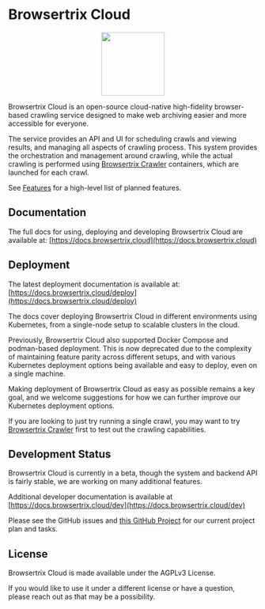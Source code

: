 # Browsertrix Cloud

<p align="center"><img src="/frontend/assets/btrix-cloud.svg" width="128" height="128"></p>

Browsertrix Cloud is an open-source cloud-native high-fidelity browser-based crawling service designed
to make web archiving easier and more accessible for everyone.

The service provides an API and UI for scheduling crawls and viewing results,
and managing all aspects of crawling process. This system provides the orchestration and management around crawling,
while the actual crawling is performed using
[Browsertrix Crawler](https://github.com/webrecorder/browsertrix-crawler) containers, which are launched for each crawl.

See [Features](https://browsertrix.cloud/features) for a high-level list of planned features.

## Documentation

The full docs for using, deploying and developing Browsertrix Cloud are available at: [https://docs.browsertrix.cloud](https://docs.browsertrix.cloud)

## Deployment 

The latest deployment documentation is available at: [https://docs.browsertrix.cloud/deploy](https://docs.browsertrix.cloud/deploy)

The docs cover deploying Browsertrix Cloud in different environments using Kubernetes, from a single-node setup to scalable clusters in the cloud.

Previously, Browsertrix Cloud also supported Docker Compose and podman-based deployment. This is now deprecated due to the complexity
of maintaining feature parity across different setups, and with various Kubernetes deployment options being available and easy to deploy, even on a single machine.

Making deployment of Browsertrix Cloud as easy as possible remains a key goal, and we welcome suggestions for how we can further improve our Kubernetes deployment options.

If you are looking to just try running a single crawl, you may want to try [Browsertrix Crawler](https://github.com/webrecorder/browsertrix-crawler) first to test out the crawling capabilities.

## Development Status

Browsertrix Cloud is currently in a beta, though the system and backend API is fairly stable, we are working on many additional features.

Additional developer documentation is available at [https://docs.browsertrix.cloud/dev](https://docs.browsertrix.cloud/dev)

Please see the GitHub issues and [this GitHub Project](https://github.com/orgs/webrecorder/projects/9) for our current project plan and tasks.


## License

Browsertrix Cloud is made available under the AGPLv3 License.

If you would like to use it under a different license or have a question, please reach out as that may be a possibility.
